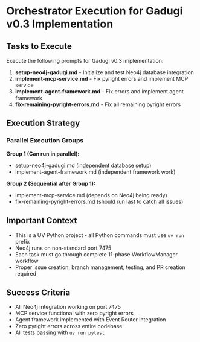 # Orchestrator Execution for Gadugi v0.3 Implementation

## Tasks to Execute

Execute the following prompts for Gadugi v0.3 implementation:

1. **setup-neo4j-gadugi.md** - Initialize and test Neo4j database integration
2. **implement-mcp-service.md** - Fix pyright errors and implement MCP service
3. **implement-agent-framework.md** - Fix errors and implement agent framework
4. **fix-remaining-pyright-errors.md** - Fix all remaining pyright errors

## Execution Strategy

### Parallel Execution Groups

**Group 1 (Can run in parallel):**
- setup-neo4j-gadugi.md (independent database setup)
- implement-agent-framework.md (independent framework work)

**Group 2 (Sequential after Group 1):**
- implement-mcp-service.md (depends on Neo4j being ready)
- fix-remaining-pyright-errors.md (should run last to catch all issues)

## Important Context

- This is a UV Python project - all Python commands must use `uv run` prefix
- Neo4j runs on non-standard port 7475
- Each task must go through complete 11-phase WorkflowManager workflow
- Proper issue creation, branch management, testing, and PR creation required

## Success Criteria

- All Neo4j integration working on port 7475
- MCP service functional with zero pyright errors
- Agent framework implemented with Event Router integration
- Zero pyright errors across entire codebase
- All tests passing with `uv run pytest`